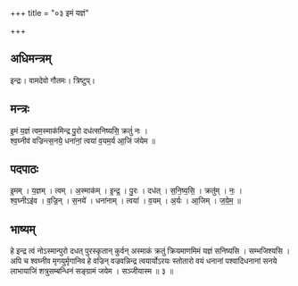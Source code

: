 +++
title = "०३ इमं यज्ञं"

+++
## अधिमन्त्रम्
इन्द्रः। वामदेवो गौतमः। त्रिष्टुप्।

## मन्त्रः
इ॒मं य॒ज्ञं त्वम॒स्माक॑मिन्द्र पु॒रो दध॑त्सनिष्यसि॒ क्रतुं॑ नः ।  
श्व॒घ्नीव॑ वज्रिन्त्स॒नये॒ धना॑नां॒ त्वया॑ व॒यम॒र्य आ॒जिं ज॑येम ॥

## पदपाठः
इ॒मम् । य॒ज्ञम् । त्वम् । अ॒स्माक॑म् । इ॒न्द्र॒ । पु॒रः । दध॑त् । स॒नि॒ष्य॒सि॒ । क्रतु॑म् । नः॒ ।  
श्व॒घ्नीऽइ॑व । व॒ज्रि॒न् । स॒नये॑ । धना॑नाम् । त्वया॑ । व॒यम् । अ॒र्यः । आ॒जिम् । ज॒ये॒म॒ ॥

## भाष्यम्
हे इन्द्र त्वं नोऽस्मान्पुरो दधत् पुरस्कृतान् कुर्वन् अस्माकं क्रतुं क्रियमाणमिमं यज्ञं सनिष्यसि । सम्भजिश्यसि । अपि च श्वघ्नीव मृगयुर्मृगानिव हे वज्रिन् वज्रवन्निन्द्र त्वयार्योऽरयः स्तोतारो वयं धनानां पश्वादिधनानां सनये लाभायाजिं शत्रुसम्बन्धिनं सङ्ग्रामं जयेम । सञ्जीयास्म ॥ ३ ॥